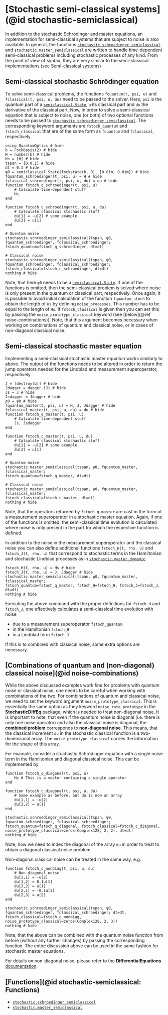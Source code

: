# [Stochastic semi-classical systems](@id stochastic-semiclassical)

In addition to the stochastic Schrödinger and master equations, an implementation for semi-classical systems that are subject to noise is also available. In general, the functions [`stochastic.schroedinger_semiclassical`](@ref) and [`stochastic.master_semiclassical`](@ref) are written to handle time-dependent semi-classical problems including stochastic processes of any kind. From the point of view of syntax, they are very similar to the semi-classical implementations (see [Semi-classical systems](@ref))

## Semi-classical stochastic Schrödinger equation

To solve semi-classical problems, the functions `fquantum(t, psi, u)` and `fclassical(t, psi, u, du)` need to be passed to the solver. Here, `psi` is the quantum part of a [`semiclassical.State`](@ref), `u` its classical part and `du` the derivative of the classical part. Now, in order to solve a semi-classical equation that is subject to noise, one (or both) of two optional functions needs to be passed to [`stochastic.schroedinger_semiclassical`](@ref). The corresponding keyword arguments are `fstoch_quantum` and `fstoch_classical` that are of the same form as `fquantum` and `fclassical`, respectively.

```@example stochastic-semiclassical
using QuantumOptics # hide
b = FockBasis(2) # hide
H = number(b) # hide
Hs = [H] # hide
tspan = [0,0.1] # hide
dt = 0.1 # hide
ψ0 = semiclassical.State(fockstate(b, 0), [0.0im, 0.0im]) # hide
fquantum_schroedinger(t, psi, u) = H # hide
fclassical_schroedinger(t, psi, u, du) = du # hide
function fstoch_q_schroedinger(t, psi, u)
    # Calculate time-dependent stuff
    Hs
end

function fstoch_c_schroedinger(t, psi, u, du)
    # Calculate classical stochastic stuff
    du[1] = -u[2] # some example
    du[2] = u[1]
end

# Quantum noise
stochastic.schroedinger_semiclassical(tspan, ψ0, fquantum_schroedinger, fclassical_schroedinger;
fstoch_quantum=fstoch_q_schroedinger, dt=dt)

# Classical noise
stochastic.schroedinger_semiclassical(tspan, ψ0, fquantum_schroedinger, fclassical_schroedinger;
fstoch_classical=fstoch_c_schroedinger, dt=dt)
nothing # hide
```

Note, that here `ψ0` needs to be a [`semiclassical.State`](@ref). If one of the functions is omitted, then the semi-classical problem is solved where noise is only present in the quantum or classical part, respectively. Once again, it is possible to avoid initial calculation of the function `fquantum_stoch` to obtain the length of `Hs` by defining `noise_processes`. This number has to be equal to the length of `Hs`. If `fstoch_classical` is given then you can set this by passing the `noise_prototype_classical` keyword (see [below](@ref noise-combinations)). Note, that this argument becomes necessary when working on combinations of quantum and classical noise, or in cases of non-diagonal classical noise.

## Semi-classical stochastic master equation

Implementing a semi-classical stochastic master equation works similarly to above. The output of the functions needs to be altered in order to return the jump operators needed for the Lindblad and measurement superoperator, respectively.

```@example stochastic-semiclassical
J = [destroy(b)] # hide
Jdagger = dagger.(J) # hide
Js = J # hide
Jsdagger = Jdagger # hide
ρ0 = ψ0 # hide
fquantum_master(t, psi, u) = H, J, Jdagger # hide
fclassical_master(t, psi, u, du) = du # hide
function fstoch_q_master(t, psi, u)
    # Calculate time-dependent stuff
    Js, Jsdagger
end

function fstoch_c_master(t, psi, u, du)
    # Calculate classical stochastic stuff
    du[1] = -u[2] # some example
    du[2] = u[1]
end

# Quantum noise
stochastic.master_semiclassical(tspan, ρ0, fquantum_master, fclassical_master;
fstoch_quantum=fstoch_q_master, dt=dt)

# Classical noise
stochastic.master_semiclassical(tspan, ρ0, fquantum_master, fclassical_master;
fstoch_classical=fstoch_c_master, dt=dt)
nothing # hide
```

Note, that the operators returned by `fstoch_q_master` are cast in the form of a measurement superoperator in a stochastic master equation. Again, if one of the functions is omitted, the semi-classical time evolution is calculated where noise is only present in the part for which the respective function is defined.

In addition to the noise in the measurement superoperator and the classical noise you can also define additional functions `fstoch_H(t, rho, u)` and `fstoch_J(t, rho, u)` that correspond to stochastic terms in the Hamiltonian and stochastic Lindblad processes as in [`stochastic.master_dynamic`](@ref).

```@example stochastic-semiclassical
fstoch_H(t, rho, u) = Hs # hide
fstoch_J(t, rho, u) = J, Jdagger # hide
stochastic.master_semiclassical(tspan, ρ0, fquantum_master, fclassical_master;
fstoch_quantum=fstoch_q_master, fstoch_H=fstoch_H, fstoch_J=fstoch_J, dt=dt)
nothing # hide
```

Executing the above command with the proper definitions for `fstoch_H` and `fstoch_J`, one effectively calculates a semi-classical time evolution with noise

- due to a measurement superoperator `fstoch_quantum`
- in the Hamiltonian `fstoch_H`
- in a Lindblad term `fstoch_J`

If this is to combined with classical noise, some extra options are necessary.

## [Combinations of quantum and (non-diagonal) classical noise](@id noise-combinations)

While the above discussed examples work fine for problems with quantum noise or classical noise, one needs to be careful when working with combinations of the two. For combinations of quantum and classical noise, we need to set the keyword argument `noise_prototype_classical`. This is essentially the same option as they keyword `noise_rate_prototype` in the **StochasticDiffEq** package, which is needed to treat non-diagonal noise. It is important to note, that even if the quantum noise is diagonal (i.e. there is only one noise operator) and also the classical noise is diagonal, the **combined problem** corresponds to **non-diagonal noise**. This means, that the classical increment `du` in the stochastic classical function is a two-dimensional array. The `noise_prototype_classical` carries the information for the shape of this array.

For example, consider a stochastic Schrödinger equation with a single noise term in the Hamiltonian and diagonal classical noise. This can be implemented by

```@example stochastic-semiclassical
function fstoch_q_diagonal(t, psi, u)
    Hs # This is a vector containing a single operator
end

function fstoch_c_diagonal(t, psi, u, du)
    # Same example as before, but du is now an array
    du[1,1] = -u[2]
    du[2,2] = u[1]
end

stochastic.schroedinger_semiclassical(tspan, ψ0, fquantum_schroedinger, fclassical_schroedinger;
fstoch_quantum=fstoch_q_diagonal, fstoch_classical=fstoch_c_diagonal,
noise_prototype_classical=zeros(Complex128, 2, 2), dt=dt)
nothing # hide
```

Note, how we need to index the diagonal of the array `du` in order to treat to obtain a diagonal classical noise problem.

Non-diagonal classical noise can be treated in the same way, e.g.

```@example stochastic-semiclassical
function fstoch_c_nondiag(t, psi, u, du)
    # Non-diagonal noise
    du[1,1] = -u[2]
    du[1,2] = 0.1u[1]
    du[2,2] = u[1]
    du[2,1] = -0.1u[2]
    du[2,3] = u[2]
end

stochastic.schroedinger_semiclassical(tspan, ψ0, fquantum_schroedinger, fclassical_schroedinger; dt=dt,
fstoch_classical=fstoch_c_nondiag, noise_prototype_classical=zeros(Complex128, 2, 3))
nothing # hide
```

Note, that the above can be combined with the quantum noise function from before (without any further changes) by passing the corresponding function. The entire discussion above can be used in the same fashion for stochastic master equations.

For details on non-diagonal noise, please refer to the **DifferentialEquations** [documentation](http://docs.juliadiffeq.org/stable/).


## [Functions](@id stochastic-semiclassical: Functions)

* [`stochastic.schroedinger_semiclassical`](@ref)
* [`stochastic.master_semiclassical`](@ref)
